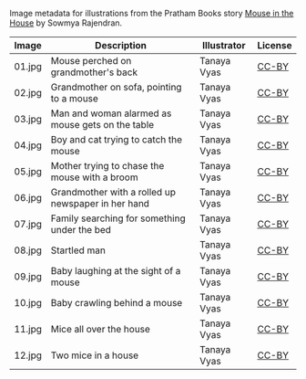 Image metadata for illustrations from the Pratham Books story [Mouse in the House](https://storyweaver.org.in/stories/876-mouse-in-the-house) by Sowmya Rajendran.

Image | Description | Illustrator | License
----- | ----------- | ----------- | -------
01.jpg | Mouse perched on grandmother's back | Tanaya Vyas | [CC-BY](https://creativecommons.org/licenses/by/4.0/)
02.jpg | Grandmother on sofa, pointing to a mouse | Tanaya Vyas | [CC-BY](https://creativecommons.org/licenses/by/4.0/)
03.jpg | Man and woman alarmed as mouse gets on the table | Tanaya Vyas | [CC-BY](https://creativecommons.org/licenses/by/4.0/)
04.jpg | Boy and cat trying to catch the mouse | Tanaya Vyas | [CC-BY](https://creativecommons.org/licenses/by/4.0/)
05.jpg | Mother trying to chase the mouse with a broom | Tanaya Vyas | [CC-BY](https://creativecommons.org/licenses/by/4.0/)
06.jpg | Grandmother with a rolled up newspaper in her hand | Tanaya Vyas | [CC-BY](https://creativecommons.org/licenses/by/4.0/)
07.jpg | Family searching for something under the bed  | Tanaya Vyas | [CC-BY](https://creativecommons.org/licenses/by/4.0/)
08.jpg | Startled man | Tanaya Vyas | [CC-BY](https://creativecommons.org/licenses/by/4.0/)
09.jpg | Baby laughing at the sight of a mouse | Tanaya Vyas | [CC-BY](https://creativecommons.org/licenses/by/4.0/)
10.jpg | Baby crawling behind a mouse | Tanaya Vyas | [CC-BY](https://creativecommons.org/licenses/by/4.0/)
11.jpg | Mice all over the house | Tanaya Vyas | [CC-BY](https://creativecommons.org/licenses/by/4.0/)
12.jpg | Two mice in a house | Tanaya Vyas | [CC-BY](https://creativecommons.org/licenses/by/4.0/)
